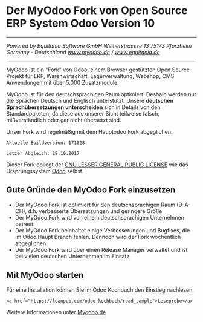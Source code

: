 # Der MyOdoo Fork von Open Source ERP System Odoo Version 10
----
*Powered by*
*Equitania Software GmbH* 
*Weiherstrassse 13* 
*75173 Pforzheim* 
*Germany - Deutschland* 
*www.myodoo.de / www.equitania.de* 

----


MyOdoo ist ein "Fork" von Odoo, einem Browser gestützten Open Source Projekt für ERP, Warenwirtschaft, Lagerverwaltung, Webshop, CMS Anwendungen mit über 5.000 Zusatzmodule.

MyOdoo ist für den deutschsprachigen Raum optimiert. Deshalb werden nur die Sprachen Deutsch und Englisch unterstützt.
Unsere **deutschen Sprachübersetzungen unterscheiden** sich in Details von den Standardpaketen, da diese aus unserer Sicht teilweise falsch, mißverständlich oder gar nicht übersetzt sind.

Unser Fork wird regelmäßig mit dem Hauptodoo Fork abgeglichen.

`Aktuelle Buildversion: 171028`

`Letzer Abgleich: 28.10.2017`

Dieser Fork obliegt der <a href="https://de.wikipedia.org/wiki/GNU_Lesser_General_Public_License">GNU LESSER GENERAL PUBLIC LICENSE</a> wie das Ursprungssystem <a href="https://www.odoo.com">Odoo</a> selbst.

## Gute Gründe den MyOdoo Fork einzusetzen

- Der MyOdoo Fork ist optimiert für den deutschsprachigen Raum (D-A-CH), d.h. verbesserte Übersetzungen und geringere Größe
- Der MyOdoo Fork wird von einem deutschsprachigen Unternehmen betreut.
- Der MyOdoo Fork beinhaltet einige Verbesserungen und Bugfixes, die im Odoo Haupt Branch fehlen. Dennoch wird der Fork wöchentlich abgeglichen. 
- Der MyOdoo Fork wird über einen Release Manager verwaltet und ist bei vielen deutschen Unternehmen im Einsatz.


Mit MyOdoo starten 
-------------------------
Für eine Installation können Sie im Odoo Kochbuch den Einstieg nachlesen.

	<a href="https://leanpub.com/odoo-kochbuch/read_sample">Leseprobe</a>

Weitere Informationen unter <a href="https://www.myodoo.de">Myodoo.de</a>
